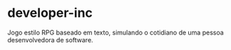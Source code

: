 # developer-inc
Jogo estilo RPG baseado em texto, simulando o cotidiano de uma pessoa desenvolvedora de software.
